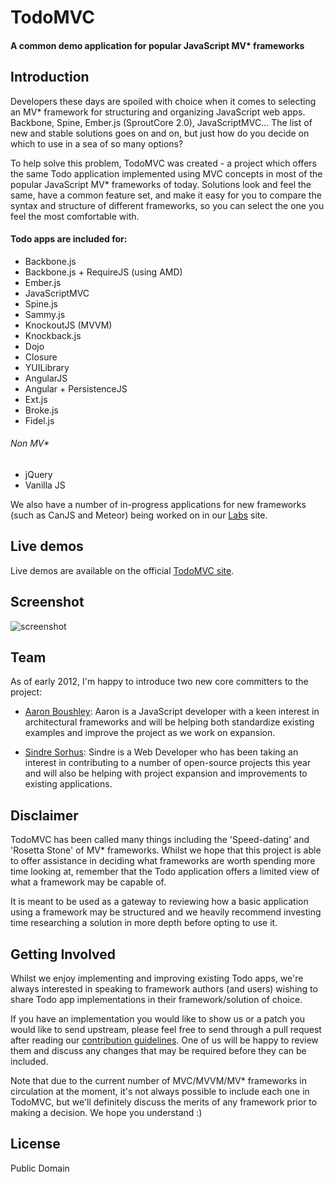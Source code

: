 # TodoMVC

#### A common demo application for popular JavaScript MV* frameworks


## Introduction

Developers these days are spoiled with choice when it comes to selecting an MV* framework for structuring and organizing JavaScript web apps. Backbone, Spine, Ember.js (SproutCore 2.0), JavaScriptMVC... The list of new and stable solutions goes on and on, but just how do you decide on which to use in a sea of so many options?

To help solve this problem, TodoMVC was created - a project which offers the same Todo application implemented using MVC concepts in most of the popular JavaScript MV* frameworks of today. Solutions look and feel the same, have a common feature set, and make it easy for you to compare the syntax and structure of different frameworks, so you can select the one you feel the most comfortable with.


#### Todo apps are included for:

- Backbone.js
- Backbone.js + RequireJS (using AMD)
- Ember.js
- JavaScriptMVC
- Spine.js
- Sammy.js
- KnockoutJS (MVVM)
- Knockback.js
- Dojo
- Closure
- YUILibrary
- AngularJS
- Angular + PersistenceJS
- Ext.js
- Broke.js
- Fidel.js

###### Non MV*

- jQuery
- Vanilla JS

We also have a number of in-progress applications for new frameworks (such as CanJS and Meteor) being worked on in our [Labs](http://addyosmani.github.com/todomvc/labs) site. 

## Live demos

Live demos are available on the official [TodoMVC site](http://todomvc.com).


## Screenshot

![screenshot](https://raw.github.com/addyosmani/todomvc/master/screenshot.png)


## Team

As of early 2012, I'm happy to introduce two new core committers to the project:

* [Aaron Boushley](https://github.com/boushley): Aaron is a JavaScript developer with a keen interest in architectural frameworks and will be helping both standardize existing examples and improve the project as we work on expansion.

* [Sindre Sorhus](https://github.com/sindresorhus): Sindre is a Web Developer who has been taking an interest in contributing to a number of open-source projects this year and will also be helping with project expansion and improvements to existing applications.


## Disclaimer

TodoMVC has been called many things including the 'Speed-dating' and 'Rosetta Stone' of MV* frameworks. Whilst we hope that this project is able to offer assistance in deciding what frameworks are worth spending more time looking at, remember that the Todo application offers a limited view of what a framework may be capable of.

It is meant to be used as a gateway to reviewing how a basic application using a framework may be structured and we heavily recommend investing time researching a solution in more depth before opting to use it.


## Getting Involved

Whilst we enjoy implementing and improving existing Todo apps, we're always interested in speaking to framework authors (and users) wishing to share Todo app implementations in their framework/solution of choice.

If you have an implementation you would like to show us or a patch you would like to send upstream, please feel free to send through a pull request after reading our [contribution guidelines](https://github.com/addyosmani/todomvc/wiki). One of us will be happy to review them and discuss any changes that may be required before they can be included.

Note that due to the current number of MVC/MVVM/MV* frameworks in circulation at the moment, it's not always possible to include each one in TodoMVC, but we'll definitely discuss the merits of any framework prior to making a decision. We hope you understand :)


## License

Public Domain